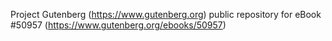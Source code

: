Project Gutenberg (https://www.gutenberg.org) public repository for
eBook #50957 (https://www.gutenberg.org/ebooks/50957)
